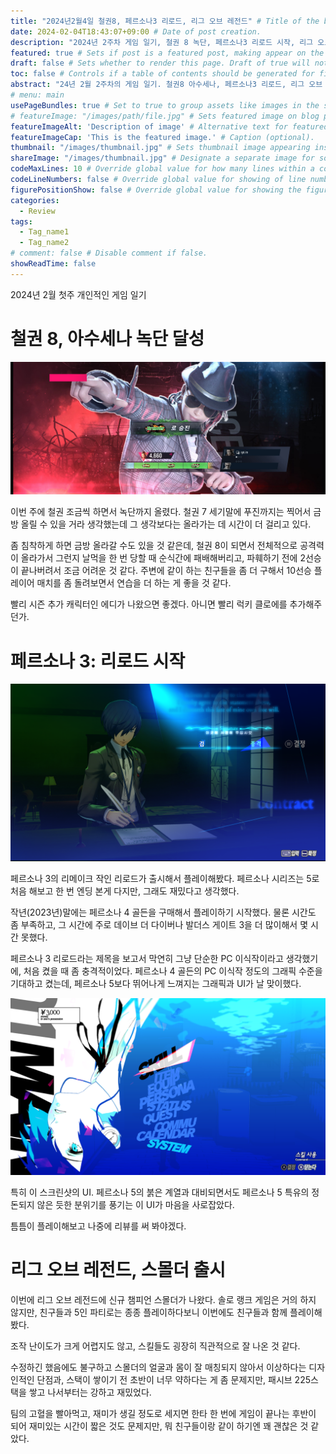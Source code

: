 ```yaml
---
title: "2024년2월4일 철권8, 페르소나3 리로드, 리그 오브 레전드" # Title of the blog post.
date: 2024-02-04T18:43:07+09:00 # Date of post creation.
description: "2024년 2주차 게임 일기, 철권 8 녹단, 페르소나3 리로드 시작, 리그 오브 레전드 스몰더" # Description used for search engine.
featured: true # Sets if post is a featured post, making appear on the home page side bar.
draft: false # Sets whether to render this page. Draft of true will not be rendered.
toc: false # Controls if a table of contents should be generated for first-level links automatically.
abstract: "24년 2월 2주차의 게임 일기. 철권8 아수세나, 페르소나3 리로드, 리그 오브 레전드의 스몰더, 짧은 이야기"
# menu: main
usePageBundles: true # Set to true to group assets like images in the same folder as this post.
# featureImage: "/images/path/file.jpg" # Sets featured image on blog post.
featureImageAlt: 'Description of image' # Alternative text for featured image.
featureImageCap: 'This is the featured image.' # Caption (optional).
thumbnail: "/images/thumbnail.jpg" # Sets thumbnail image appearing inside card on homepage.
shareImage: "/images/thumbnail.jpg" # Designate a separate image for social media sharing.
codeMaxLines: 10 # Override global value for how many lines within a code block before auto-collapsing.
codeLineNumbers: false # Override global value for showing of line numbers within code block.
figurePositionShow: false # Override global value for showing the figure label.
categories:
  - Review
tags:
  - Tag_name1
  - Tag_name2
# comment: false # Disable comment if false.
showReadTime: false
---
```


2024년 2월 첫주 개인적인 게임 일기

# 철권 8, 아수세나 녹단 달성

![아수세나로 녹단인 Brawler로 승진한 스크린샷](images/greenrank.jpg "녹단 달성했다.")

이번 주에 철권 조금씩 하면서 녹단까지 올렸다. 철권 7 세기말에 푸진까지는 찍어서 금방 올릴 수 있을 거라 생각했는데 그 생각보다는 올라가는 데 시간이 더 걸리고 있다.

좀 침착하게 하면 금방 올라갈 수도 있을 것 같은데, 철권 8이 되면서 전체적으로 공격력이 올라가서 그런지 날먹을 한 번 당할 때 순식간에 패배해버리고, 파훼하기 전에 2선승이 끝나버려서 조금 어려운 것 같다.
주변에 같이 하는 친구들을 좀 더 구해서 10선승 플레이어 매치를 좀 돌려보면서 연습을 더 하는 게 좋을 것 같다.

빨리 시즌 추가 캐릭터인 에디가 나왔으면 좋겠다. 아니면 빨리 럭키 클로에를 추가해주던가.

# 페르소나 3: 리로드 시작

![페르소나 3: 리로드 게임 시작 시 이름을 정하는 장면의 스크린샷](images/persona.png "시작만 하고 끝은 언제 볼지 모르겠다. 적당히 플레이하고 리뷰를 써볼 생각이다.")

페르소나 3의 리메이크 작인 리로드가 출시해서 플레이해봤다. 페르소나 시리즈는 5로 처음 해보고 한 번 엔딩 본게 다지만, 그래도 재밌다고 생각했다.

작년(2023년)말에는 페르소나 4 골든을 구매해서 플레이하기 시작했다. 물론 시간도 좀 부족하고, 그 시간에 주로 데이브 더 다이버나 발더스 게이트 3을 더 많이해서 몇 시간 못했다.

페르소나 3 리로드라는 제목을 보고서 막연히 그냥 단순한 PC 이식작이라고 생각했기에, 처음 켰을 때 좀 충격적이었다. 페르소나 4 골든의 PC 이식작 정도의 그래픽 수준을 기대하고 켰는데, 페르소나 5보다 뛰어나게 느껴지는 그래픽과 UI가 날 맞이했다.

![페르소나3: 리로드의 메뉴 화면 UI를 보여주는 스크린샷](images/persona_ui.png "단순 이식이라고 생각하고 있었다가 페르소나 5와 닮은 이 UI를 본 순간 충격을 받았다.")

특히 이 스크린샷의 UI. 페르소나 5의 붉은 계열과 대비되면서도 페르소나 5 특유의 정돈되지 않은 듯한 분위기를 풍기는 이 UI가 마음을 사로잡았다.

틈틈이 플레이해보고 나중에 리뷰를 써 봐야겠다.

# 리그 오브 레전드, 스몰더 출시

이번에 리그 오브 레전드에 신규 챔피언 스몰더가 나왔다. 솔로 랭크 게임은 거의 하지 않지만, 친구들과 5인 파티로는 종종 플레이하다보니 이번에도 친구들과 함께 플레이해봤다.

조작 난이도가 크게 어렵지도 않고, 스킬들도 굉장히 직관적으로 잘 나온 것 같다.

수정하긴 했음에도 불구하고 스몰더의 얼굴과 몸이 잘 매칭되지 않아서 이상하다는 디자인적인 단점과, 스택이 쌓이기 전 초반이 너무 약하다는 게 좀 문제지만, 패시브 225스택을 쌓고 나서부터는 강하고 재밌었다.

팀의 고혈을 빨아먹고, 재미가 생길 정도로 세지면 한타 한 번에 게임이 끝나는 후반이 되어 재미있는 시간이 짧은 것도 문제지만, 뭐 친구들이랑 같이 하기엔 꽤 괜찮은 것 같았다.